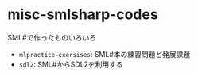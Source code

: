 # misc-smlsharp-codes

SML#で作ったものいろいろ

- `mlpractice-exersises`: SML#本の練習問題と発展課題
- `sdl2`: SML#からSDL2を利用する
